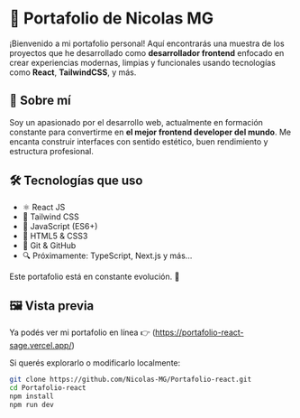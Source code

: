 # 🚀 Portafolio de Nicolas MG

¡Bienvenido a mi portafolio personal! Aquí encontrarás una muestra de los proyectos que he desarrollado como **desarrollador frontend** enfocado en crear experiencias modernas, limpias y funcionales usando tecnologías como **React**, **TailwindCSS**, y más.

## 🧠 Sobre mí

Soy un apasionado por el desarrollo web, actualmente en formación constante para convertirme en **el mejor frontend developer del mundo**. Me encanta construir interfaces con sentido estético, buen rendimiento y estructura profesional.

## 🛠️ Tecnologías que uso

- ⚛️ React JS
- 🎨 Tailwind CSS
- 🧩 JavaScript (ES6+)
- 🧱 HTML5 & CSS3
- 🧠 Git & GitHub
- 🔍 Próximamente: TypeScript, Next.js y más...

Este portafolio está en constante evolución. 🚧

## 🖼️ Vista previa

Ya podés ver mi portafolio en línea 👉  (https://portafolio-react-sage.vercel.app/)

Si querés explorarlo o modificarlo localmente:

```bash
git clone https://github.com/Nicolas-MG/Portafolio-react.git
cd Portafolio-react
npm install
npm run dev
